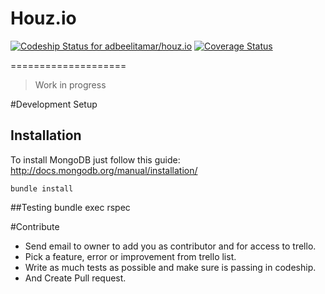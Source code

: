 # Houz.io 

[ ![Codeship Status for adbeelitamar/houz.io](https://codeship.io/projects/8ed433a0-3b10-0132-1487-36d6ba2126d8/status)](https://codeship.io/projects/42527)
[![Coverage Status](https://coveralls.io/repos/adbeelitamar/houz.io/badge.png?branch=master)](https://coveralls.io/r/adbeelitamar/houz.io?branch=master)

====================

> Work in progress

#Development Setup

## Installation
To install MongoDB just follow this guide: http://docs.mongodb.org/manual/installation/

    bundle install
    
##Testing
    bundle exec rspec
    
#Contribute
* Send email to owner to add you as contributor and for access to trello.
* Pick a feature, error or improvement from trello list.
* Write as much tests as possible and make sure is passing in codeship.
* And Create Pull request.
    
